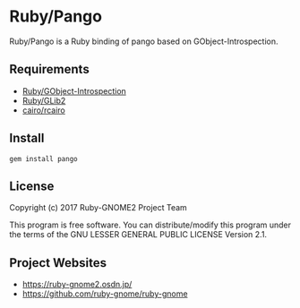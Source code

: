 # Ruby/Pango

Ruby/Pango is a Ruby binding of pango based on GObject-Introspection.

## Requirements

* [Ruby/GObject-Introspection](https://github.com/ruby-gnome/ruby-gnome)
* [Ruby/GLib2](https://github.com/ruby-gnome/ruby-gnome)
* [cairo/rcairo](http://cairographics.org/)

## Install

    gem install pango

## License

Copyright (c) 2017 Ruby-GNOME2 Project Team

This program is free software. You can distribute/modify this program
under the terms of the GNU LESSER GENERAL PUBLIC LICENSE Version 2.1.

## Project Websites

*   https://ruby-gnome2.osdn.jp/
*   https://github.com/ruby-gnome/ruby-gnome
